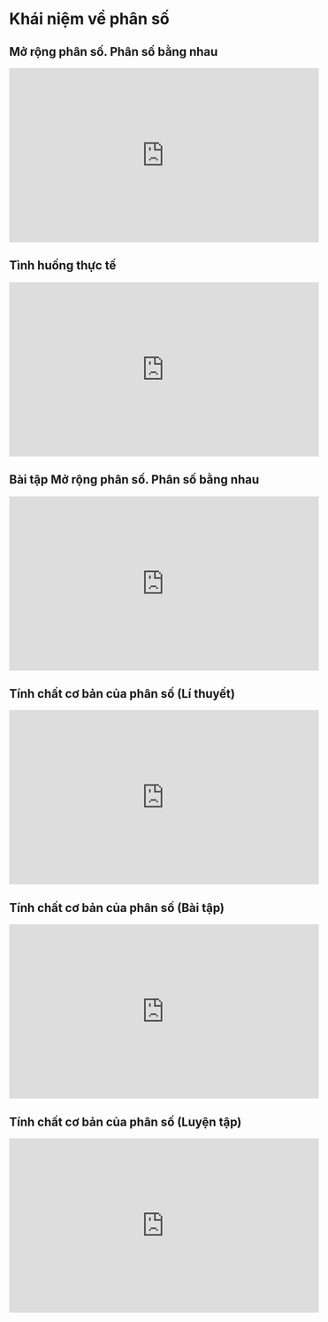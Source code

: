 # Khái niệm về phân số
## Mở rộng phân số. Phân số bằng nhau
<iframe width="560" height="315" src="https://www.youtube.com/embed/Hf7Gw2WRi4o?si=dl32gUMkTXHQgOLK" title="YouTube video player" frameborder="0" allow="accelerometer; autoplay; clipboard-write; encrypted-media; gyroscope; picture-in-picture; web-share" referrerpolicy="strict-origin-when-cross-origin" allowfullscreen></iframe>

## Tình huống thực tế
<iframe width="560" height="315" src="https://www.youtube.com/embed/rxgX_bbMYs4?si=KNiM7-IoZL_asFdH" title="YouTube video player" frameborder="0" allow="accelerometer; autoplay; clipboard-write; encrypted-media; gyroscope; picture-in-picture; web-share" referrerpolicy="strict-origin-when-cross-origin" allowfullscreen></iframe>

## Bài tập Mở rộng phân số. Phân số bằng nhau
<iframe width="560" height="315" src="https://www.youtube.com/embed/3-CZsjQFRl8?si=x3DTAVtFEWF-zTpI" title="YouTube video player" frameborder="0" allow="accelerometer; autoplay; clipboard-write; encrypted-media; gyroscope; picture-in-picture; web-share" referrerpolicy="strict-origin-when-cross-origin" allowfullscreen></iframe>

## Tính chất cơ bản của phân số (Lí thuyết)
<iframe width="560" height="315" src="https://www.youtube.com/embed/5aDbgUiGQ28?si=vPoXja5MIhvmU-ns" title="YouTube video player" frameborder="0" allow="accelerometer; autoplay; clipboard-write; encrypted-media; gyroscope; picture-in-picture; web-share" referrerpolicy="strict-origin-when-cross-origin" allowfullscreen></iframe>

## Tính chất cơ bản của phân số (Bài tập)
<iframe width="560" height="315" src="https://www.youtube.com/embed/sb-lIkAn9kU?si=_diAhard4PhyqrcO" title="YouTube video player" frameborder="0" allow="accelerometer; autoplay; clipboard-write; encrypted-media; gyroscope; picture-in-picture; web-share" referrerpolicy="strict-origin-when-cross-origin" allowfullscreen></iframe>

## Tính chất cơ bản của phân số (Luyện tập)
<iframe width="560" height="315" src="https://www.youtube.com/embed/CmzLDCap8Hs?si=KVVAy1F-XJlOLr6s" title="YouTube video player" frameborder="0" allow="accelerometer; autoplay; clipboard-write; encrypted-media; gyroscope; picture-in-picture; web-share" referrerpolicy="strict-origin-when-cross-origin" allowfullscreen></iframe>
